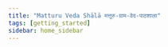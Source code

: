 ```yaml
---
title: "Matturu Veda Shālā मत्तूरु-ग्राम-वेद-पाठशाला"
tags: [getting_started]
sidebar: home_sidebar
---
```

